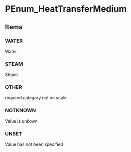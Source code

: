 # PEnum_HeatTransferMedium


<!-- end of short definition -->
## Items

### WATER
Water

### STEAM
Steam

### OTHER
required category not on scale

### NOTKNOWN
Value is unkown

### UNSET
Value has not been specified

